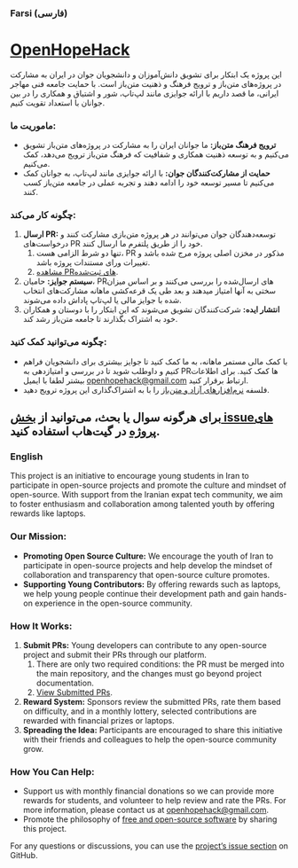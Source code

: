 ### Farsi (فارسی)

# [OpenHopeHack](https://openhopehack.com/)

این پروژه یک ابتکار برای تشویق دانش‌آموزان و دانشجویان جوان در ایران به مشارکت در پروژه‌های متن‌باز و ترویج فرهنگ و ذهنیت متن‌باز است. با حمایت جامعه فنی مهاجر ایرانی، ما قصد داریم با ارائه جوایزی مانند لپ‌تاپ، شور و اشتیاق و همکاری را در بین جوانان با استعداد تقویت کنیم.

### ماموریت ما:

- **ترویج فرهنگ متن‌باز:** ما جوانان ایران را به مشارکت در پروژه‌های متن‌باز تشویق می‌کنیم و به توسعه ذهنیت همکاری و شفافیت که فرهنگ متن‌باز ترویج می‌دهد، کمک می‌کنیم.
- **حمایت از مشارکت‌کنندگان جوان:** با ارائه جوایزی مانند لپ‌تاپ، به جوانان کمک می‌کنیم تا مسیر توسعه خود را ادامه دهند و تجربه عملی در جامعه متن‌باز کسب کنند.

### چگونه کار می‌کند:

1. **ارسال PR:** توسعه‌دهندگان جوان می‌توانند در هر پروژه متن‌بازی مشارکت کنند و درخواست‌های PR خود را از طریق پلتفرم ما ارسال کنند.
	1. تنها دو شرط الزامی هست، PR مذکور در مخزن اصلی پروژه مرج شده باشد و تغییرات ورای مستندات پروژه باشد.
	2. [مشاهده PRهای ثبت‌شده](https://docs.google.com/spreadsheets/d/1TeWnmfktQbqBIIeNk9lkv5vdzD0Innt9LI37Xg0pAMI).
3. **سیستم جوایز:** حامیان، PRهای ارسال‌شده را بررسی می‌کنند و بر اساس میزان سختی به آنها امتیاز میدهند و بعد طی یک قرعه‌کشی ماهانه مشارکت‌های انتخاب شده با جوایز مالی یا لپ‌تاپ پاداش داده می‌شوند.
4. **انتشار ایده:** شرکت‌کنندگان تشویق می‌شوند که این ابتکار را با دوستان و همکاران خود به اشتراک بگذارند تا جامعه متن‌باز رشد کند.

### چگونه می‌توانید کمک کنید:

- با کمک مالی مستمر ماهانه، به ما کمک کنید تا جوایز بیشتری برای دانشجویان فراهم کنیم و  داوطلب شوید تا در بررسی و امتیازدهی به PRها کمک کنید. برای اطلاعات بیشتر لطفا با ایمیل openhopehack@gmail.com ارتباط برقرار کنید.
- فلسفه [نرم‌افزارهای آزاد و متن‌باز](https://fa.wikipedia.org/wiki/%D9%85%D8%AA%D9%86%E2%80%8C%D8%A8%D8%A7%D8%B2) را با به اشتراک‌گذاری این پروژه ترویج دهید.


برای هرگونه سوال یا بحث، می‌توانید از [بخش issueهای پروژه](https://github.com/pesarkhobeee/openHopeHack/issues) در گیت‌هاب استفاده کنید.
---

### English

This project is an initiative to encourage young students in Iran to participate in open-source projects and promote the culture and mindset of open-source. With support from the Iranian expat tech community, we aim to foster enthusiasm and collaboration among talented youth by offering rewards like laptops.

### Our Mission:

- **Promoting Open Source Culture:** We encourage the youth of Iran to participate in open-source projects and help develop the mindset of collaboration and transparency that open-source culture promotes.
- **Supporting Young Contributors:** By offering rewards such as laptops, we help young people continue their development path and gain hands-on experience in the open-source community.

### How It Works:

1. **Submit PRs:** Young developers can contribute to any open-source project and submit their PRs through our platform.
   1. There are only two required conditions: the PR must be merged into the main repository, and the changes must go beyond project documentation.
   2. [View Submitted PRs](https://docs.google.com/spreadsheets/d/1TeWnmfktQbqBIIeNk9lkv5vdzD0Innt9LI37Xg0pAMI).
3. **Reward System:** Sponsors review the submitted PRs, rate them based on difficulty, and in a monthly lottery, selected contributions are rewarded with financial prizes or laptops.
4. **Spreading the Idea:** Participants are encouraged to share this initiative with their friends and colleagues to help the open-source community grow.

### How You Can Help:

- Support us with monthly financial donations so we can provide more rewards for students, and volunteer to help review and rate the PRs. For more information, please contact us at openhopehack@gmail.com.
- Promote the philosophy of [free and open-source software](https://fa.wikipedia.org/wiki/%D9%85%D8%AA%D9%86%E2%80%8C%D8%A8%D8%A7%D8%B2) by sharing this project.

For any questions or discussions, you can use the [project’s issue section](https://github.com/pesarkhobeee/openHopeHack/issues) on GitHub.
